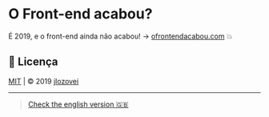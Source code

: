 # O Front-end acabou?

É 2019, e o front-end ainda não acabou! -> [ofrontendacabou.com](https://ofrontendacabou.com) :boom:


## :closed_lock_with_key: Licença

[MIT](https://github.com/jlozovei/ofrontendacabou.com/blob/master/LICENSE) | :copyright: 2019 [jlozovei](https://github.com/jlozovei)

----
> [Check the english version 🇬🇧](https://hasfrontendendedyet.com/)